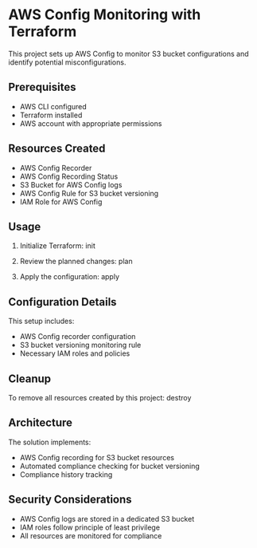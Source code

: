 # AWS Config Monitoring with Terraform

This project sets up AWS Config to monitor S3 bucket configurations and identify potential misconfigurations.

## Prerequisites

- AWS CLI configured
- Terraform installed
- AWS account with appropriate permissions

## Resources Created

- AWS Config Recorder
- AWS Config Recording Status
- S3 Bucket for AWS Config logs
- AWS Config Rule for S3 bucket versioning
- IAM Role for AWS Config

## Usage

1. Initialize Terraform:
 init

2. Review the planned changes:
 plan

3. Apply the configuration:
 apply

## Configuration Details

This setup includes:
- AWS Config recorder configuration
- S3 bucket versioning monitoring rule
- Necessary IAM roles and policies

## Cleanup

To remove all resources created by this project:
 destroy

## Architecture

The solution implements:
- AWS Config recording for S3 bucket resources
- Automated compliance checking for bucket versioning
- Compliance history tracking

## Security Considerations

- AWS Config logs are stored in a dedicated S3 bucket
- IAM roles follow principle of least privilege
- All resources are monitored for compliance
